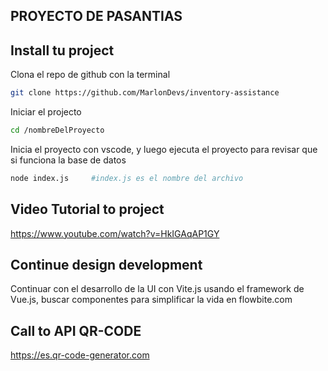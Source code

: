 ## PROYECTO DE PASANTIAS

## Install tu project
Clona el repo de github con la terminal

```bash
git clone https://github.com/MarlonDevs/inventory-assistance
```

Iniciar el projecto
```bash
cd /nombreDelProyecto
```

Inicia el proyecto con vscode, y luego ejecuta el proyecto para revisar que si funciona la base de datos
```bash
node index.js     #index.js es el nombre del archivo
```

## Video Tutorial to project
https://www.youtube.com/watch?v=HkIGAqAP1GY

## Continue design development
Continuar con el desarrollo de la UI con Vite.js usando el framework de Vue.js, buscar componentes para simplificar la vida en flowbite.com

## Call to API QR-CODE
https://es.qr-code-generator.com
